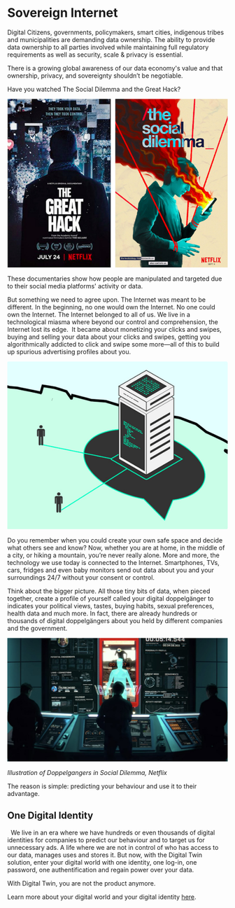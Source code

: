 # Sovereign Internet

Digital Citizens, governments, policymakers, smart cities, indigenous tribes and municipalities are demanding data ownership. The ability to provide data ownership to all parties involved while maintaining full regulatory requirements as well as security, scale & privacy is essential.

There is a growing global awareness of our data economy's value and that ownership, privacy, and sovereignty shouldn’t be negotiable. 

Have you watched The Social Dilemma and the Great Hack? 

![](img/greathack_socialdilemma.jpg)

These documentaries show how people are manipulated and targeted due to their social media platforms' activity or data. 

But something we need to agree upon. The Internet was meant to be different. In the beginning, no one would own the Internet. No one could own the Internet. The Internet belonged to all of us. We live in a technological miasma where beyond our control and comprehension, the Internet lost its edge. 
It became about monetizing your clicks and swipes, buying and selling your data about your clicks and swipes, getting you algorithmically addicted to click and swipe some more—all of this to build up spurious advertising profiles about you.

![](img/centralized.jpg)

Do you remember when you could create your own safe space and decide what others see and know? Now, whether you are at home, in the middle of a city, or hiking a mountain, you’re never really alone. More and more, the technology we use today is connected to the Internet. Smartphones, TVs, cars, fridges and even baby monitors send out data about you and your surroundings 24/7 without your consent or control.

Think about the bigger picture. All those tiny bits of data, when pieced together, create a profile of yourself called your digital doppelgänger to indicates your political views, tastes, buying habits, sexual preferences, health data and much more. In fact, there are already hundreds or thousands of digital doppelgängers about you held by different companies and the government. 

![](img/digital_doppelganger.jpeg)

*Illustration of Doppelgangers in Social Dilemma, Netflix*

The reason is simple: predicting your behaviour and use it to their advantage. 

## One Digital Identity
 
We live in an era where we have hundreds or even thousands of digital identities for companies to predict our behaviour and to target us for unnecessary ads. A life where we are not in control of who has access to our data, manages uses and stores it. But now, with the Digital Twin solution, enter your digital world with one identity, one log-in, one password, one authentification and regain power over your data. 

With Digital Twin, you are not the product anymore. 

Learn more about your digital world and your digital identity [here](twin:one_digital_identity).